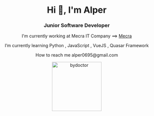 <h1 align="center">Hi 👋, I'm Alper</h1>
<h3 align="center">Junior Software Developer</h3>


<p align="center"> I'm currently working at Mecra IT Company ==> <a href="https://mecra.io/"> Mecra </a></p>
<p align="center">I’m currently learning Python , JavaScript , VueJS , Quasar Framework</p>

<p align="center"> How to reach me alper0695@gmail.com</p>



<p align="center">
<img src="https://github-readme-stats.vercel.app/api/top-langs/?username=bydoctor&layout=compact&theme=tokyonight&count_private=true" alt="bydoctor" height="160" />
</p>

